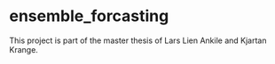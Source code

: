 # ensemble_forcasting

This project is part of the master thesis of Lars Lien Ankile and Kjartan Krange.
